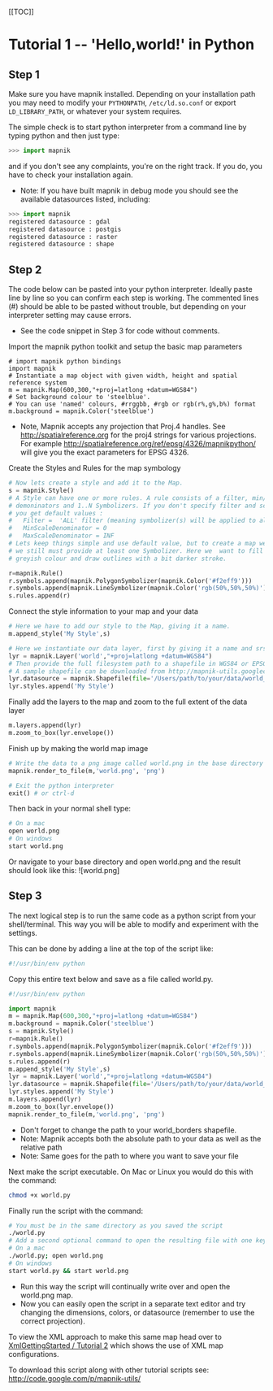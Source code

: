 <!-- Name: GettingStarted -->
<!-- Version: 26 -->
<!-- Last-Modified: 2009/04/20 10:04:35 -->
<!-- Author: phispi -->
[[TOC]]

# Tutorial 1  -- 'Hello,world!' in Python

## Step 1 

Make sure you have mapnik installed. Depending on your installation path you may need to modify your `PYTHONPATH`, `/etc/ld.so.conf` or export `LD_LIBRARY_PATH`, or whatever your system requires.

The simple check is to start python interpreter from a command line by typing python
and then just type:


```python
>>> import mapnik
```

and if you don't see any complaints, you're on the right track. If you do, you have to check your installation again.

 * Note: If you have built mapnik in debug mode you should see the available datasources listed, including:

```python
>>> import mapnik
registered datasource : gdal
registered datasource : postgis
registered datasource : raster
registered datasource : shape
```

## Step 2

The code below can be pasted into your python interpreter. Ideally paste line by line so you can confirm each step is working. The commented lines (#) should be able to be pasted without trouble, but depending on your interpreter setting may cause errors.

 * See the code snippet in Step 3 for code without comments.

Import the mapnik python toolkit and setup the basic map parameters

```
# import mapnik python bindings
import mapnik
# Instantiate a map object with given width, height and spatial reference system
m = mapnik.Map(600,300,"+proj=latlong +datum=WGS84")
# Set background colour to 'steelblue'.  
# You can use 'named' colours, #rrggbb, #rgb or rgb(r%,g%,b%) format
m.background = mapnik.Color('steelblue')
```

 * Note, Mapnik accepts any projection that Proj.4 handles. See http://spatialreference.org for the proj4 strings for various projections. For example http://spatialreference.org/ref/epsg/4326/mapnikpython/ will give you the exact parameters for EPSG 4326.


Create the Styles and Rules for the map symbology

```python
# Now lets create a style and add it to the Map.
s = mapnik.Style()
# A Style can have one or more rules. A rule consists of a filter, min/max scale 
# demoninators and 1..N Symbolizers. If you don't specify filter and scale denominators
# you get default values :
#   Filter =  'ALL' filter (meaning symbolizer(s) will be applied to all features) 
#   MinScaleDenominator = 0
#   MaxScaleDenominator = INF  
# Lets keep things simple and use default value, but to create a map we 
# we still must provide at least one Symbolizer. Here we  want to fill countries polygons with 
# greyish colour and draw outlines with a bit darker stroke. 

r=mapnik.Rule()
r.symbols.append(mapnik.PolygonSymbolizer(mapnik.Color('#f2eff9')))
r.symbols.append(mapnik.LineSymbolizer(mapnik.Color('rgb(50%,50%,50%)'),0.1))
s.rules.append(r)
```

Connect the style information to your map and your data

```python
# Here we have to add our style to the Map, giving it a name.
m.append_style('My Style',s)

# Here we instantiate our data layer, first by giving it a name and srs (proj4 projections string), and then by giving it a datasource.
lyr = mapnik.Layer('world',"+proj=latlong +datum=WGS84")
# Then provide the full filesystem path to a shapefile in WGS84 or EPSG 4326 projection without the .shp extension
# A sample shapefile can be downloaded from http://mapnik-utils.googlecode.com/svn/data/world_borders.zip
lyr.datasource = mapnik.Shapefile(file='/Users/path/to/your/data/world_borders')
lyr.styles.append('My Style')
```

Finally add the layers to the map and zoom to the full extent of the data layer

```python
m.layers.append(lyr)
m.zoom_to_box(lyr.envelope())
```

Finish up by making the world map image

```python
# Write the data to a png image called world.png in the base directory of your user
mapnik.render_to_file(m,'world.png', 'png')

# Exit the python interpreter
exit() # or ctrl-d
```

Then back in your normal shell type:

```sh
# On a mac
open world.png
# On windows
start world.png
```

Or navigate to your base directory and open world.png and the result should look like this: ![world.png]


## Step 3

The next logical step is to run the same code as a python script from your shell/terminal. This way you will be able to modify and experiment with the settings.

This can be done by adding a line at the top of the script like:

```sh
#!/usr/bin/env python
```

Copy this entire text below and save as a file called world.py. 

```python
#!/usr/bin/env python

import mapnik
m = mapnik.Map(600,300,"+proj=latlong +datum=WGS84")
m.background = mapnik.Color('steelblue')
s = mapnik.Style()
r=mapnik.Rule()
r.symbols.append(mapnik.PolygonSymbolizer(mapnik.Color('#f2eff9')))
r.symbols.append(mapnik.LineSymbolizer(mapnik.Color('rgb(50%,50%,50%)'),0.1))
s.rules.append(r)
m.append_style('My Style',s)
lyr = mapnik.Layer('world',"+proj=latlong +datum=WGS84")
lyr.datasource = mapnik.Shapefile(file='/Users/path/to/your/data/world_borders')
lyr.styles.append('My Style')
m.layers.append(lyr)
m.zoom_to_box(lyr.envelope())
mapnik.render_to_file(m,'world.png', 'png')
```

 * Don't forget to change the path to your world_borders shapefile.
  * Note: Mapnik accepts both the absolute path to your data as well as the relative path
  * Note: Same goes for the path to where you want to save your file

Next make the script executable. On Mac or Linux you would do this with the command:


```sh
chmod +x world.py
```

Finally run the script with the command:


```sh
# You must be in the same directory as you saved the script
./world.py
# Add a second optional command to open the resulting file with one keystroke
# On a mac
./world.py; open world.png
# On windows
start world.py && start world.png 
```

 * Run this way the script will continually write over and open the world.png map.
 * Now you can easily open the script in a separate text editor and try changing the dimensions, colors, or datasource (remember to use the correct projection).

To view the XML approach to make this same map head over to [XmlGettingStarted / Tutorial 2](XMLGettingStarted) which shows the use of XML map configurations.

To download this script along with other tutorial scripts see: http://code.google.com/p/mapnik-utils/

